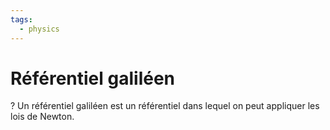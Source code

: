 ```yaml
---
tags:
  - physics
---
```


# Référentiel galiléen
?
Un référentiel galiléen est un référentiel dans lequel on peut appliquer les lois de Newton.